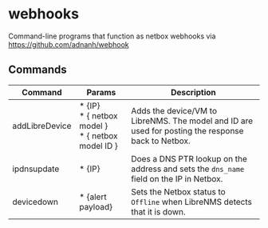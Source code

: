 # webhooks
Command-line programs that function as netbox webhooks via https://github.com/adnanh/webhook 


## Commands

| Command | Params | Description |
| ------- | ------ | ----------- |
addLibreDevice | * {IP}<br/> * { netbox model }<br/> * { netbox model ID } | Adds the device/VM to LibreNMS.  The model and ID are used for posting the response back to Netbox.
ipdnsupdate | * {IP} | Does a DNS PTR lookup on the address and sets the `dns_name` field on the IP in Netbox.
devicedown | * {alert payload} | Sets the Netbox status to `Offline` when LibreNMS detects that it is down.